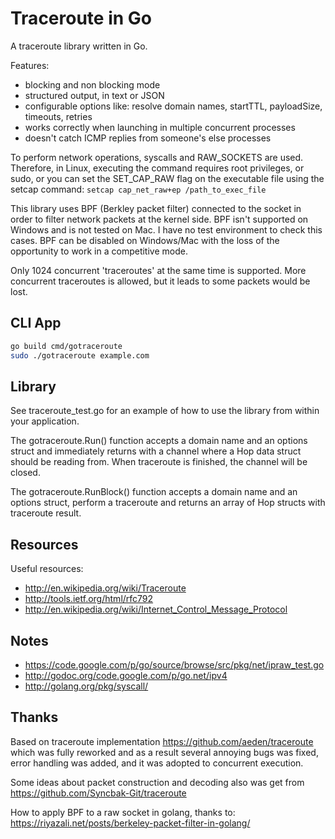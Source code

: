 # Traceroute in Go

A traceroute library written in Go.

Features:
  * blocking and non blocking mode
  * structured output, in text or JSON
  * configurable options like: resolve domain names, startTTL, payloadSize, timeouts, retries
  * works correctly when launching in multiple concurrent processes
  * doesn't catch ICMP replies from someone's else processes 

To perform network operations, syscalls and RAW_SOCKETS are used. 
Therefore, in Linux, executing the command requires root privileges, 
or sudo, or you can set the SET_CAP_RAW flag on the executable file using the setcap command:
```setcap cap_net_raw+ep /path_to_exec_file```

This library uses BPF (Berkley packet filter) connected to the socket in order to filter network packets at the kernel side.
BPF isn't supported on Windows and is not tested on Mac. I have no test environment to check this cases. 
BPF can be disabled on Windows/Mac with the loss of the opportunity to work in a competitive mode.

Only 1024 concurrent 'traceroutes' at the same time is supported. 
More concurrent traceroutes is allowed, but it leads to some packets would be lost. 


## CLI App

```sh
go build cmd/gotraceroute
sudo ./gotraceroute example.com
```

## Library

See traceroute_test.go for an example of how to use the library from within your application.

The gotraceroute.Run() function accepts a domain name and an options struct and immediately returns with a channel where a Hop data struct should be reading from. When traceroute is finished, the channel will be closed.

The gotraceroute.RunBlock() function accepts a domain name and an options struct, perform a traceroute and returns an array of Hop structs with traceroute result.

## Resources

Useful resources:

* http://en.wikipedia.org/wiki/Traceroute
* http://tools.ietf.org/html/rfc792
* http://en.wikipedia.org/wiki/Internet_Control_Message_Protocol

## Notes

* https://code.google.com/p/go/source/browse/src/pkg/net/ipraw_test.go
* http://godoc.org/code.google.com/p/go.net/ipv4
* http://golang.org/pkg/syscall/


## Thanks

Based on traceroute implementation https://github.com/aeden/traceroute which was fully reworked and
as a result several annoying bugs was fixed, error handling was added, and it was adopted to concurrent execution.

Some ideas about packet construction and decoding also was get from https://github.com/Syncbak-Git/traceroute

How to apply BPF to a raw socket in golang, thanks to: https://riyazali.net/posts/berkeley-packet-filter-in-golang/
